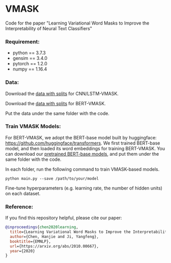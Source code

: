 # VMASK
Code for the paper "Learning Variational Word Masks to Improve the Interpretability of Neural Text Classifiers"

### Requirement:
- python == 3.7.3
- gensim == 3.4.0
- pytorch == 1.2.0
- numpy == 1.16.4

### Data:
Download the [data with splits](https://drive.google.com/file/d/1n9wVSsPBjIu9Ni0GodF21nikgrSSKfWR/view?usp=sharing) for CNN/LSTM-VMASK.

Download the [data with splits](https://drive.google.com/file/d/1mpM8cazHjKZSR_mC7NIgoK0nFsiHjSP2/view?usp=sharing) for BERT-VMASK.

Put the data under the same folder with the code.

### Train VMASK Models:

For BERT-VMASK, we adopt the BERT-base model built by huggingface: https://github.com/huggingface/transformers. We first trained BERT-base model, and then loaded its word embeddings for training BERT-VMASK. You can download our [pretrained BERT-base models](https://drive.google.com/file/d/1RLTZ5I4hpn_j7sYgVaSmN2RXGKTq7Shr/view?usp=sharing), and put them under the same folder with the code.

In each folder, run the following command to train VMASK-based models.
```
python main.py --save /path/to/your/model
```
Fine-tune hyperparameters (e.g. learning rate, the number of hidden units) on each dataset.

### Reference:
If you find this repository helpful, please cite our paper:
```bibtex
@inproceedings{chen2020learning,
  title={Learning Variational Word Masks to Improve the Interpretability of Neural Text Classifiers},
  author={Chen, Hanjie and Ji, Yangfeng},
  booktitle={EMNLP},
  url={https://arxiv.org/abs/2010.00667},
  year={2020}
}
```
